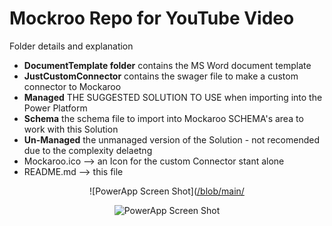 # Mockroo Repo for YouTube Video

Folder details and explanation

- **DocumentTemplate folder** contains the MS Word document template
- **JustCustomConnector** contains the swager file to make a custom connector to Mockaroo
- **Managed** THE SUGGESTED SOLUTION TO USE when importing into the Power Platform
- **Schema** the schema file to import into Mockaroo SCHEMA's area to work with this Solution
- **Un-Managed** the unmanaged version of the Solution - not recomended due to the complexity delaetng
- Mockaroo.ico --> an Icon for the custom Connector stant alone
- README.md --> this file

<div align="center">
  
![PowerApp Screen Shot]([/blob/main/](https://github.com/dtsoden/Mockroo/blob/main/screen.png)

![PowerApp Screen Shot](https://github.com/dtsoden/Mockroo/blob/main/doc.png)
  
</div>
